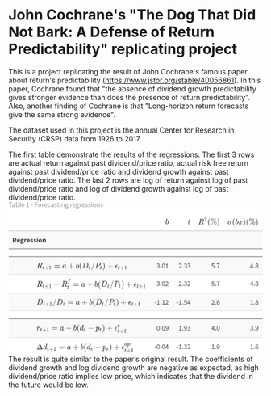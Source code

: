 # John Cochrane's "The Dog That Did Not Bark: A Defense of Return Predictability" replicating project
This is a project replicating the result of John Cochrane's famous paper about return's predictability (https://www.jstor.org/stable/40056861).
In this paper, Cochrane found that "the absence of dividend growth predictability gives stronger evidence than does the presence of return predictability".
Also, another finding of Cochrane is that "Long-horizon return forecasts give the same strong evidence".

The dataset used in this project is the annual Center for Research in Security (CRSP) data from 1926 to 2017.

The first table demonstrate the results of the regressions:
The first 3 rows are actual return against past dividend/price ratio, actual risk free return against past dividend/price ratio and dividend growth against past dividend/price ratio.
The last 2 rows are log of return against log of past dividend/price ratio and log of dividend growth against log of past dividend/price ratio.
![Table 1 - Forecasting Regressions](https://github.com/tunglinhpham/JCochrane_dog_did_not_bark/blob/main/Tables%20%26%20Figures/Table%201.png)
The result is quite similar to the paper’s original result.
The coefficients of dividend growth and log dividend growth are negative as expected, as high dividend/price ratio implies low price, which indicates that the dividend in the future would be low.
